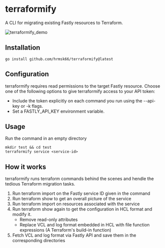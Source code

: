# terraformify

A CLI for migrating existing Fastly resources to Terraform.

![terraformify_demo](https://user-images.githubusercontent.com/30490956/168525136-e23ba260-8aa2-4ff3-a362-963f332b0a94.gif)

## Installation

```
go install github.com/hrmsk66/terraformify@latest
```

## Configuration

terraformify requires read permissions to the target Fastly resource.
Choose one of the following options to give terraformify access to your API token:

- Include the token explicitly on each command you run using the --api-key or -k flags.
- Set a FASTLY_API_KEY environment variable.

## Usage

Run the command in an empty directory

```
mkdir test && cd test
terraformify service <service-id>
```

## How it works

terraformify runs terraform commands behind the scenes and hendle the tedious Terraform migration tasks.

1. Run terraform import on the Fastly service ID given in the command
2. Run terraform show to get an overall picture of the service
3. Run terraform import on resources associated with the service
4. Run terraform show again to get the configuration in HCL format and modify it.
   - Remove read-only attributes
   - Replace VCL and log format embedded in HCL with file function expressions (A Terraform's build-in function)
5. Fetch VCL and log format via Fastly API and save them in the corresponding directories
